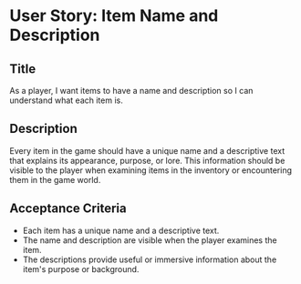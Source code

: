 
# User Story: Item Name and Description

## Title
As a player, I want items to have a name and description so I can understand what each item is.

## Description
Every item in the game should have a unique name and a descriptive text that explains its appearance, purpose, or lore. This information should be visible to the player when examining items in the inventory or encountering them in the game world.

## Acceptance Criteria
- Each item has a unique name and a descriptive text.
- The name and description are visible when the player examines the item.
- The descriptions provide useful or immersive information about the item's purpose or background.
